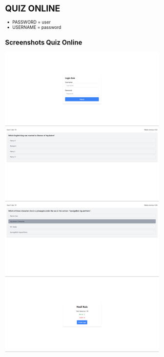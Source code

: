 # QUIZ ONLINE
- PASSWORD = user
- USERNAME = password

## Screenshots Quiz Online

![App Screenshot](/public/1.png)
![App Screenshot](/public/2.png)
![App Screenshot](/public/3.png)
![App Screenshot](/public/4.png)
